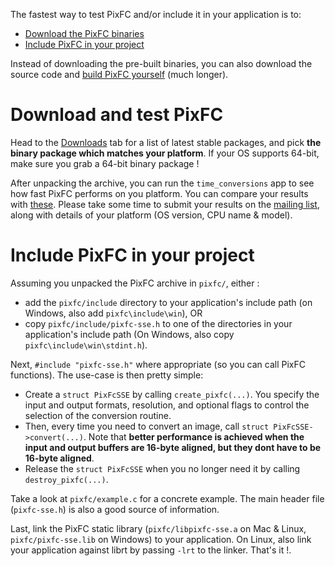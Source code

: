 The fastest way to test PixFC and/or include it in your application is to:
  * [Download the PixFC binaries](HowToUse#Download_PixFC.md)
  * [Include PixFC in your project](HowToUse#Include_PixFC_in_your_project.md)

Instead of downloading the pre-built binaries, you can also download the source code and [build PixFC yourself](BuildingPixFC.md) (much longer).

# Download and test PixFC #

Head to the [Downloads](http://code.google.com/p/pixfc-sse/downloads/list) tab for a list of latest stable packages, and pick **the binary package which matches your platform**. If your OS supports 64-bit, make sure you grab a 64-bit binary package !

After unpacking the archive, you can run the `time_conversions` app to see how fast PixFC performs on you platform. You can compare your results with [these](ConversionTiming.md). Please take some time to submit your results on the [mailing list](http://groups.google.com/group/pixfc-sse), along with details of your platform (OS version, CPU name & model).

# Include PixFC in your project #

Assuming you unpacked the PixFC archive in `pixfc/`, either :
  * add the `pixfc/include` directory to your application's include path (on Windows, also add `pixfc\include\win`), OR
  * copy `pixfc/include/pixfc-sse.h` to one of the directories in your application's include path (On Windows, also copy `pixfc\include\win\stdint.h`).

Next, `#include "pixfc-sse.h"` where appropriate (so you can call PixFC functions). The use-case is then pretty simple:
  * Create a `struct PixFcSSE` by calling `create_pixfc(...)`. You specify the input and output formats, resolution, and optional flags to control the selection of the conversion routine.
  * Then, every time you need to convert an image, call `struct PixFcSSE->convert(...)`. Note that **better performance is achieved when the input and output buffers are 16-byte aligned, but they dont have to be 16-byte aligned**.
  * Release the `struct PixFcSSE` when you no longer need it by calling `destroy_pixfc(...)`.

Take a look at `pixfc/example.c` for a concrete example. The main header file (`pixfc-sse.h`) is also a good source of information.

Last, link the PixFC static library (`pixfc/libpixfc-sse.a` on Mac & Linux, `pixfc/pixfc-sse.lib` on Windows) to your application. On Linux, also link your application against librt by passing `-lrt` to the linker.
That's it !.
